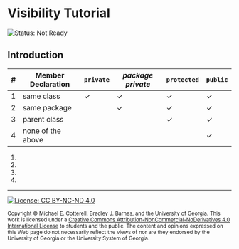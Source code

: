 # Visibility Tutorial

![Status: Not Ready](https://img.shields.io/badge/Status-Not%20Ready-red.svg)

## Introduction



| # | Member Declaration | `private` | _package private_ | `protected` | `public` |
|---|--------------------|-----------|-------------------|-------------|----------|
| 1 | same class         | ✓         | ✓                 | ✓           | ✓        |
| 2 | same package       |           | ✓                 | ✓           | ✓        |
| 3 | parent class       |           |                   | ✓           | ✓        |
| 4 | none of the above  |           |                   |             | ✓        |

1.

2.

3.

4.

<hr/>

[![License: CC BY-NC-ND 4.0](https://img.shields.io/badge/License-CC%20BY--NC--ND%204.0-lightgrey.svg)](http://creativecommons.org/licenses/by-nc-nd/4.0/)

<small>
Copyright &copy; Michael E. Cotterell, Bradley J. Barnes, and the University of Georgia.
This work is licensed under a <a rel="license" href="http://creativecommons.org/licenses/by-nc-nd/4.0/">Creative Commons Attribution-NonCommercial-NoDerivatives 4.0 International License</a> to students and the public.
The content and opinions expressed on this Web page do not necessarily reflect the views of nor are they endorsed by the University of Georgia or the University System of Georgia.
</small>
